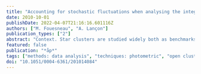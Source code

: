 ```yaml
---
title: "Accounting for stochastic fluctuations when analysing the integrated light of star clusters. I. First systematics"
date: 2010-10-01
publishDate: 2022-04-07T21:16:16.601116Z
authors: ["M. Fouesneau", "A. Lançon"]
publication_types: ["2"]
abstract: "Context. Star clusters are studied widely both as benchmarks for stellar evolution models and in their own right. Cluster age distributions and mass distributions within galaxies are probes of star formation histories and of cluster formation and disruption processes. The vast majority of clusters in the Universe are small, and it is well known that the integrated fluxes and colours of all but the most massive ones have broad probability distributions, owing to small numbers of bright stars.  Aims: This paper goes beyond describing predicted probability distributions to present results of the analysis of cluster energy distributions in an explicitly stochastic context.  Methods: The method developed is Bayesian. It provides posterior probability distributions in the age-mass-extinction space, using multi-wavelength photometric observations and a large collection of Monte-Carlo simulations of clusters of finite stellar masses. The main priors are the assumed intrinsic distributions of current mass and current age for clusters in a galaxy. Both UBVI and UBVIK data sets are considered, and the study conducted in this paper is restricted to the solar metallicity.  Results: We first use the collection of simulations to reassess and explain errors arising from the use of standard analysis methods, which are based on continuous population synthesis models: systematic errors on ages and random errors on masses are large, while systematic errors on masses tend to be smaller. The age-mass distributions obtained after analysis of a synthetic sample are very similar to those found for real galaxies in the literature. The Bayesian approach, on the other hand, is very successful in recovering the input ages and masses over ages ranging between 20 Myr and 1.5 Gyr, with only limited systematics that we explain.  Conclusions: Considering stochasticity is important, more important for instance than the choice of adding or removing near-IR data in many cases. We found no immediately obvious reason to reject priors inspired by previous (standard) analyses of cluster populations in galaxies, i.e., cluster distributions that scale with mass as M$^-2$ and are uniform on a logarithmic age scale."
featured: false
publication: "*åp*"
tags: ["methods: data analysis", "techniques: photometric", "open clusters and associations: general", "Galaxy: stellar content", "galaxies: photometry", "Astrophysics - Solar and Stellar Astrophysics"]
doi: "10.1051/0004-6361/201014084"
---
```


